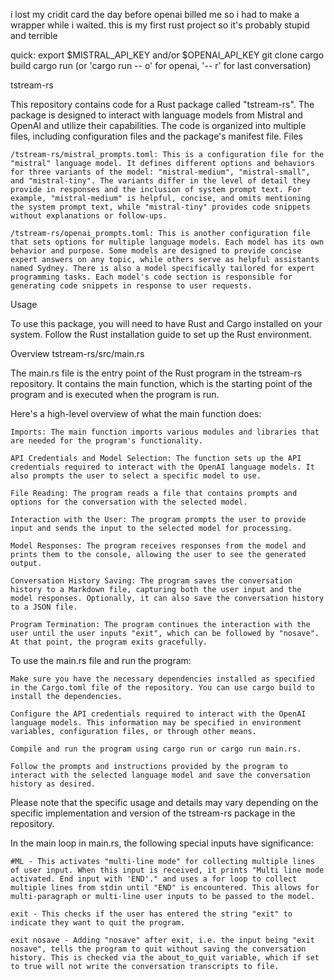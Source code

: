 i lost my cridit card the day before openai billed me so i had to make a wrapper while i waited.
this is my first rust project so it's probably stupid and terrible

quick:
  export $MISTRAL_API_KEY and/or $OPENAI_API_KEY
  git clone
  cargo build
  cargo run (or 'cargo run -- o' for openai, '-- r' for last conversation)


tstream-rs

This repository contains code for a Rust package called "tstream-rs". The package is designed to interact with language models from Mistral and OpenAI and utilize their capabilities. The code is organized into multiple files, including configuration files and the package's manifest file.
Files

    /tstream-rs/mistral_prompts.toml: This is a configuration file for the "mistral" language model. It defines different options and behaviors for three variants of the model: "mistral-medium", "mistral-small", and "mistral-tiny". The variants differ in the level of detail they provide in responses and the inclusion of system prompt text. For example, "mistral-medium" is helpful, concise, and omits mentioning the system prompt text, while "mistral-tiny" provides code snippets without explanations or follow-ups.

    /tstream-rs/openai_prompts.toml: This is another configuration file that sets options for multiple language models. Each model has its own behavior and purpose. Some models are designed to provide concise expert answers on any topic, while others serve as helpful assistants named Sydney. There is also a model specifically tailored for expert programming tasks. Each model's code section is responsible for generating code snippets in response to user requests.

Usage

To use this package, you will need to have Rust and Cargo installed on your system. Follow the Rust installation guide to set up the Rust environment.

Overview tstream-rs/src/main.rs

The main.rs file is the entry point of the Rust program in the tstream-rs repository. It contains the main function, which is the starting point of the program and is executed when the program is run.

Here's a high-level overview of what the main function does:

    Imports: The main function imports various modules and libraries that are needed for the program's functionality.

    API Credentials and Model Selection: The function sets up the API credentials required to interact with the OpenAI language models. It also prompts the user to select a specific model to use.

    File Reading: The program reads a file that contains prompts and options for the conversation with the selected model.

    Interaction with the User: The program prompts the user to provide input and sends the input to the selected model for processing.

    Model Responses: The program receives responses from the model and prints them to the console, allowing the user to see the generated output.

    Conversation History Saving: The program saves the conversation history to a Markdown file, capturing both the user input and the model responses. Optionally, it can also save the conversation history to a JSON file.

    Program Termination: The program continues the interaction with the user until the user inputs "exit", which can be followed by "nosave". At that point, the program exits gracefully.

To use the main.rs file and run the program:

    Make sure you have the necessary dependencies installed as specified in the Cargo.toml file of the repository. You can use cargo build to install the dependencies.

    Configure the API credentials required to interact with the OpenAI language models. This information may be specified in environment variables, configuration files, or through other means.

    Compile and run the program using cargo run or cargo run main.rs.

    Follow the prompts and instructions provided by the program to interact with the selected language model and save the conversation history as desired.

Please note that the specific usage and details may vary depending on the specific implementation and version of the tstream-rs package in the repository.

In the main loop in main.rs, the following special inputs have significance:

    #ML - This activates "multi-line mode" for collecting multiple lines of user input. When this input is received, it prints "Multi line mode activated. End input with 'END'." and uses a for loop to collect multiple lines from stdin until "END" is encountered. This allows for multi-paragraph or multi-line user inputs to be passed to the model.

    exit - This checks if the user has entered the string "exit" to indicate they want to quit the program.

    exit nosave - Adding "nosave" after exit, i.e. the input being "exit nosave", tells the program to quit without saving the conversation history. This is checked via the about_to_quit variable, which if set to true will not write the conversation transcripts to file.
